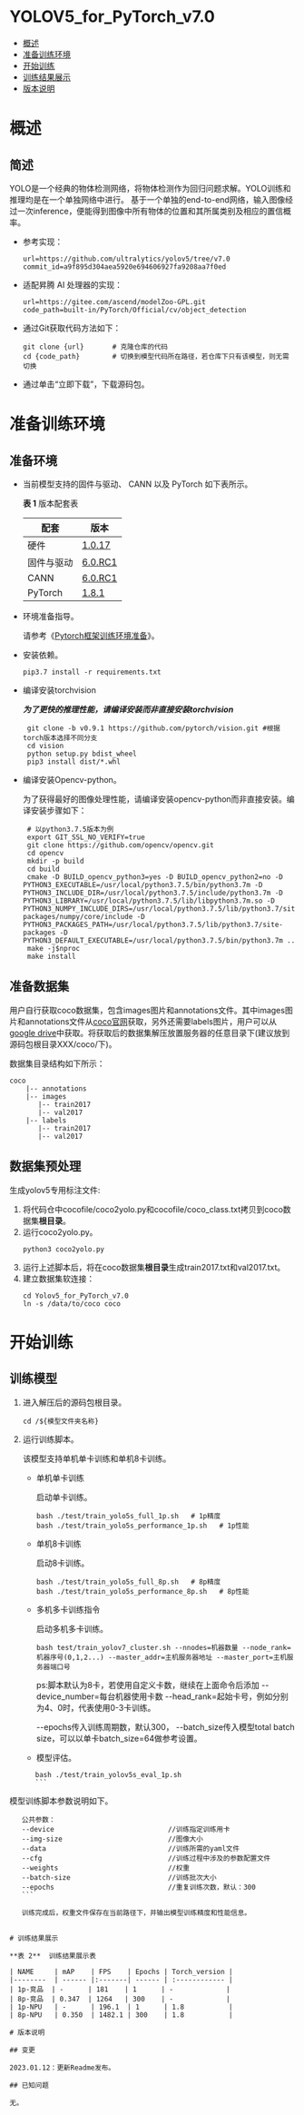 # YOLOV5_for_PyTorch_v7.0

-   [概述](概述.md)
-   [准备训练环境](准备训练环境.md)
-   [开始训练](开始训练.md)
-   [训练结果展示](训练结果展示.md)
-   [版本说明](版本说明.md)



# 概述

## 简述

YOLO是一个经典的物体检测网络，将物体检测作为回归问题求解。YOLO训练和推理均是在一个单独网络中进行。
基于一个单独的end-to-end网络，输入图像经过一次inference，便能得到图像中所有物体的位置和其所属类别及相应的置信概率。

- 参考实现：

  ```
  url=https://github.com/ultralytics/yolov5/tree/v7.0
  commit_id=a9f895d304aea5920e694606927fa9208aa7f0ed
  ```

- 适配昇腾 AI 处理器的实现：

  ```
  url=https://gitee.com/ascend/modelZoo-GPL.git
  code_path=built-in/PyTorch/Official/cv/object_detection
  ```

- 通过Git获取代码方法如下：

  ```
  git clone {url}       # 克隆仓库的代码
  cd {code_path}        # 切换到模型代码所在路径，若仓库下只有该模型，则无需切换
  ```

- 通过单击“立即下载”，下载源码包。



# 准备训练环境

## 准备环境

- 当前模型支持的固件与驱动、 CANN 以及 PyTorch 如下表所示。

  **表 1**  版本配套表

  | 配套       | 版本                                                         |
  | ---------- | ------------------------------------------------------------ |
  | 硬件       | [1.0.17](https://www.hiascend.com/hardware/firmware-drivers?tag=commercial) |
  | 固件与驱动  | [6.0.RC1](https://www.hiascend.com/hardware/firmware-drivers?tag=commercial) |
  | CANN       | [6.0.RC1](https://www.hiascend.com/software/cann/commercial?version=6.0.RC1) |
  | PyTorch    | [1.8.1](https://gitee.com/ascend/pytorch/tree/master/)       |


- 环境准备指导。

  请参考《[Pytorch框架训练环境准备](https://www.hiascend.com/document/detail/zh/ModelZoo/pytorchframework/ptes)》。

- 安装依赖。

  ```
  pip3.7 install -r requirements.txt
  ```
- 编译安装torchvision

  ***为了更快的推理性能，请编译安装而非直接安装torchvision***

   ```
    git clone -b v0.9.1 https://github.com/pytorch/vision.git #根据torch版本选择不同分支
    cd vision
    python setup.py bdist_wheel
    pip3 install dist/*.whl
   ```

- 编译安装Opencv-python。

   为了获得最好的图像处理性能，请编译安装opencv-python而非直接安装。编译安装步骤如下：

   ```
    # 以python3.7.5版本为例
    export GIT_SSL_NO_VERIFY=true
    git clone https://github.com/opencv/opencv.git
    cd opencv
    mkdir -p build
    cd build
    cmake -D BUILD_opencv_python3=yes -D BUILD_opencv_python2=no -D PYTHON3_EXECUTABLE=/usr/local/python3.7.5/bin/python3.7m -D PYTHON3_INCLUDE_DIR=/usr/local/python3.7.5/include/python3.7m -D PYTHON3_LIBRARY=/usr/local/python3.7.5/lib/libpython3.7m.so -D PYTHON3_NUMPY_INCLUDE_DIRS=/usr/local/python3.7.5/lib/python3.7/site-packages/numpy/core/include -D PYTHON3_PACKAGES_PATH=/usr/local/python3.7.5/lib/python3.7/site-packages -D PYTHON3_DEFAULT_EXECUTABLE=/usr/local/python3.7.5/bin/python3.7m ..
    make -j$nproc
    make install
   ```

## 准备数据集


   用户自行获取coco数据集，包含images图片和annotations文件。其中images图片和annotations文件从[coco官网](https://cocodataset.org/#download)获取，另外还需要labels图片，用户可以从[google drive](https://drive.google.com/uc?export=download&id=1cXZR_ckHki6nddOmcysCuuJFM--T-Q6L)中获取。将获取后的数据集解压放置服务器的任意目录下(建议放到源码包根目录XXX/coco/下)。

  数据集目录结构如下所示：

   ```
   coco
       |-- annotations
       |-- images
          |-- train2017
          |-- val2017   
       |-- labels
          |-- train2017
          |-- val2017
   ```

## 数据集预处理

   生成yolov5专用标注文件:

   1. 将代码仓中cocofile/coco2yolo.py和cocofile/coco_class.txt拷贝到coco数据集**根目录**。
   2. 运行coco2yolo.py。
       ```
       python3 coco2yolo.py
       ```
   3. 运行上述脚本后，将在coco数据集**根目录**生成train2017.txt和val2017.txt。
   4. 建立数据集软连接：
        ```
        cd Yolov5_for_PyTorch_v7.0
        ln -s /data/to/coco coco
        ```

# 开始训练

## 训练模型

1. 进入解压后的源码包根目录。

   ```
   cd /${模型文件夹名称}
   ```

2. 运行训练脚本。

   该模型支持单机单卡训练和单机8卡训练。

   - 单机单卡训练

     启动单卡训练。

     ```
     bash ./test/train_yolo5s_full_1p.sh   # 1p精度    
     bash ./test/train_yolo5s_performance_1p.sh   # 1p性能
     ```

   - 单机8卡训练

     启动8卡训练。

     ```
     bash ./test/train_yolo5s_full_8p.sh   # 8p精度    
     bash ./test/train_yolo5s_performance_8p.sh   # 8p性能

     ```
   - 多机多卡训练指令
   
     启动多机多卡训练。
     ```
     bash test/train_yolov7_cluster.sh --nnodes=机器数量 --node_rank=机器序号(0,1,2...) --master_addr=主机服务器地址 --master_port=主机服务器端口号
     ```
     ps:脚本默认为8卡，若使用自定义卡数，继续在上面命令后添加 --device_number=每台机器使用卡数 --head_rank=起始卡号，例如分别为4、0时，代表使用0-3卡训练。

     --epochs传入训练周期数，默认300， --batch_size传入模型total batch size，可以以单卡batch_size=64做参考设置。

   - 模型评估。
   
    ```
       bash ./test/train_yolov5s_eval_1p.sh 
       ```
   
模型训练脚本参数说明如下。
   
   ```
      公共参数：
      --device                            //训练指定训练用卡
      --img-size                          //图像大小
      --data                              //训练所需的yaml文件
      --cfg                               //训练过程中涉及的参数配置文件
      --weights                           //权重
      --batch-size                        //训练批次大小
      --epochs                            //重复训练次数，默认：300
      ```
   
      训练完成后，权重文件保存在当前路径下，并输出模型训练精度和性能信息。


# 训练结果展示

**表 2**  训练结果展示表

| NAME     | mAP    | FPS    | Epochs | Torch_version |
|--------  | ------ |:-------| ------ | :------------ |
| 1p-竞品  | -      | 181    | 1      | -             |
| 8p-竞品  | 0.347  | 1264   | 300    | -             |
| 1p-NPU   | -      | 196.1  | 1      | 1.8           |
| 8p-NPU   | 0.350  | 1482.1 | 300    | 1.8           |

# 版本说明

## 变更

2023.01.12：更新Readme发布。

## 已知问题

无。
